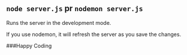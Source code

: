 ## `node server.js` pr `nodemon server.js`

Runs the server in the development mode.<br>



If you use nodemon, it will refresh the server as you save the changes.<br>


###Happy Coding